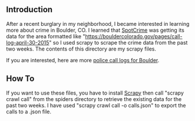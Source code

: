 Introduction
------------
After a recent burglary in my neighborhood, I became interested in learning more about crime in Boulder, CO.  I learned that [SpotCrime](http://www.spotcrime.com) was getting its data for the area formatted like "https://bouldercolorado.gov/pages/call-log-april-30-2015" so I used scrapy to scrape the crime data from the past two weeks.  The contents of this directory are my scrapy files.

If you are interested, here are more [police call logs for Boulder](https://bouldercolorado.gov/tags/policecalllogs).

How To
------
If you want to use these files, you have to install [Scrapy](http://doc.scrapy.org/en/latest/index.html) then call "scrapy crawl call" from the spiders directory to retrieve the existing data for the past two weeks.  I have used "scrapy crawl call -o calls.json" to export the calls to a .json file.
